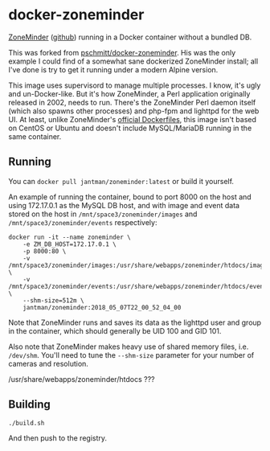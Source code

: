 # docker-zoneminder

[ZoneMinder](https://www.zoneminder.com/) ([github](https://github.com/ZoneMinder/zoneminder)) running in a Docker container without a bundled DB.

This was forked from [pschmitt/docker-zoneminder](https://github.com/pschmitt/docker-zoneminder). His was the only example I could find of a somewhat sane dockerized ZoneMinder install; all I've done is try to get it running under a modern Alpine version.

This image uses supervisord to manage multiple processes. I know, it's ugly and un-Docker-like. But it's how ZoneMinder, a Perl application originally released in 2002, needs to run. There's the ZoneMinder Perl daemon itself (which also spawns other processes) and php-fpm and lighttpd for the web UI. At least, unlike ZoneMinder's [official Dockerfiles](https://github.com/ZoneMinder/zmdockerfiles), this image isn't based on CentOS or Ubuntu and doesn't include MySQL/MariaDB running in the same container.

## Running

You can ``docker pull jantman/zoneminder:latest`` or build it yourself.

An example of running the container, bound to port 8000 on the host and using 172.17.0.1 as the MySQL DB host, and with image and event data stored on the host in ``/mnt/space3/zoneminder/images`` and ``/mnt/space3/zoneminder/events`` respectively:

```
docker run -it --name zoneminder \
    -e ZM_DB_HOST=172.17.0.1 \
    -p 8000:80 \
    -v /mnt/space3/zoneminder/images:/usr/share/webapps/zoneminder/htdocs/images \
    -v /mnt/space3/zoneminder/events:/usr/share/webapps/zoneminder/htdocs/events \
    --shm-size=512m \
    jantman/zoneminder:2018_05_07T22_00_52_04_00
```

Note that ZoneMinder runs and saves its data as the lighttpd user and group in the container, which should generally be UID 100 and GID 101.

Also note that ZoneMinder makes heavy use of shared memory files, i.e. ``/dev/shm``. You'll need to tune the ``--shm-size`` parameter for your number of cameras and resolution.

/usr/share/webapps/zoneminder/htdocs ???

## Building

``./build.sh``

And then push to the registry.
